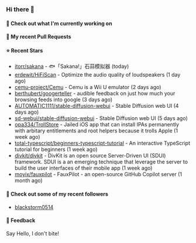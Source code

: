 ### Hi there 👋

#### 👷 Check out what I'm currently working on

#### 🔨 My recent Pull Requests


#### ⭐ Recent Stars

- [itorr/sakana](https://github.com/itorr/sakana) - 🐟「Sakana!」石蒜模拟器 (today)
- [erdewit/HiFiScan](https://github.com/erdewit/HiFiScan) - Optimize the audio quality of loudspeakers (1 day ago)
- [cemu-project/Cemu](https://github.com/cemu-project/Cemu) - Cemu is a Wii U emulator (2 days ago)
- [berthubert/googerteller](https://github.com/berthubert/googerteller) - audible feedback on just how much your browsing feeds into google (3 days ago)
- [AUTOMATIC1111/stable-diffusion-webui](https://github.com/AUTOMATIC1111/stable-diffusion-webui) - Stable Diffusion web UI (4 days ago)
- [sd-webui/stable-diffusion-webui](https://github.com/sd-webui/stable-diffusion-webui) - Stable Diffusion web UI (5 days ago)
- [opa334/TrollStore](https://github.com/opa334/TrollStore) - Jailed iOS app that can install IPAs permanently with arbitary entitlements and root helpers because it trolls Apple (1 week ago)
- [total-typescript/beginners-typescript-tutorial](https://github.com/total-typescript/beginners-typescript-tutorial) - An interactive TypeScript tutorial for beginners (1 week ago)
- [divkit/divkit](https://github.com/divkit/divkit) - DivKit is an open source Server-Driven UI (SDUI) framework. SDUI is a an emerging technique that leverage the server to build the user interfaces of their mobile app (1 week ago)
- [moyix/fauxpilot](https://github.com/moyix/fauxpilot) - FauxPilot - an open-source GitHub Copilot server (1 month ago)

#### 👯 Check out some of my recent followers

- [blackstorm0514](https://github.com/blackstorm0514)

#### 💬 Feedback

Say Hello, I don't bite!